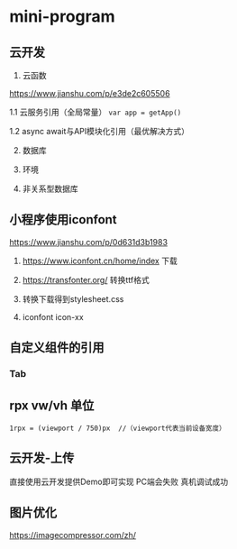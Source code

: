 # mini-program

## 云开发

1. 云函数

https://www.jianshu.com/p/e3de2c605506

1.1 云服务引用（全局常量） `var app = getApp()`

1.2 async await与API模块化引用（最优解决方式）

2. 数据库

3. 环境

4. 非关系型数据库

## 小程序使用iconfont

https://www.jianshu.com/p/0d631d3b1983

1. https://www.iconfont.cn/home/index 下载

2. https://transfonter.org/ 转换ttf格式

3. 转换下载得到stylesheet.css

4. iconfont icon-xx

## 自定义组件的引用

### Tab

## rpx vw/vh 单位

`1rpx = (viewport / 750)px  //（viewport代表当前设备宽度）`

## 云开发-上传

直接使用云开发提供Demo即可实现
PC端会失败
真机调试成功

## 图片优化

https://imagecompressor.com/zh/
